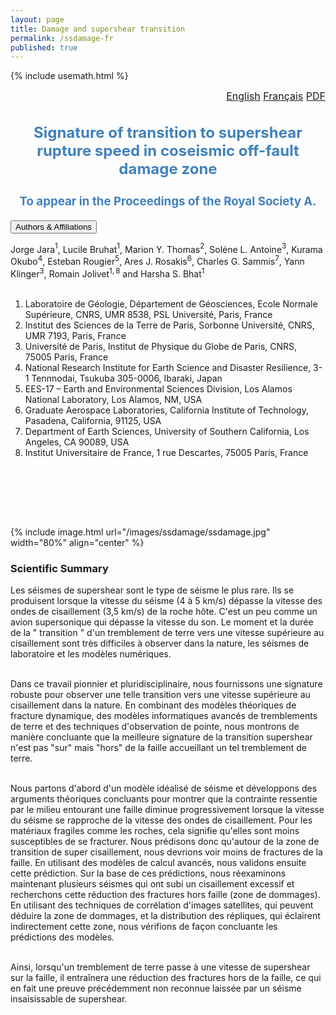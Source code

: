 ```yaml
---
layout: page
title: Damage and supershear transition
permalink: /ssdamage-fr
published: true
---
```


{% include usemath.html %}

<div class="pagewidth">
<div id="watchbtn" style="text-align:right;font-size:12pt">
   <a href="{{site.baseurl}}/ssdamage-en">English</a>
   <a href="{{site.baseurl}}/ssdamage-fr">Français</a>
   <a href="{{site.baseurl}}/files/JaraBruhatThomas2021d.pdf">PDF</a>
</div>

<h2 align="center" style="color:#4181BD; font-size:18pt">Signature of transition to supershear rupture speed in coseismic off-fault damage zone</h2>	
<h3 align="center" style="color:#4181BD; font-size:14pt">To appear in the Proceedings of the Royal Society A.</h3>

<button class="accordion">Authors & Affiliations</button>
<div class="panel">
<div class="columntxtauthors">

Jorge Jara$^{1}$, Lucile Bruhat$^{1}$, Marion Y. Thomas$^{2}$, Soléne L. Antoine$^{3}$, Kurama Okubo$^{4}$, Esteban Rougier$^{5}$, Ares J. Rosakis$^{6}$, Charles G. Sammis$^{7}$, Yann Klinger$^{3}$, Romain Jolivet$^{1,8}$ and Harsha S. Bhat$^{1}$<br><br>

1. Laboratoire de Géologie, Département de Géosciences, Ecole Normale Supérieure, CNRS, UMR 8538, PSL Université, Paris, France<br>
2. Institut des Sciences de la Terre de Paris, Sorbonne Université, CNRS, UMR 7193, Paris, France<br>
3. Université de Paris, Institut de Physique du Globe de Paris, CNRS, 75005 Paris, France<br>
4. National Research Institute for Earth Science and Disaster Resilience, 3-1 Tennnodai, Tsukuba 305-0006, Ibaraki, Japan<br>
5. EES-17 – Earth and Environmental Sciences Division, Los Alamos National Laboratory, Los Alamos, NM, USA<br>
6. Graduate Aerospace Laboratories, California Institute of Technology, Pasadena, California, 91125, USA<br>
7. Department of Earth Sciences, University of Southern California, Los Angeles, CA 90089, USA<br>
8. Institut Universitaire de France, 1 rue Descartes, 75005 Paris, France

<br> <br>
</div>
</div>

<br> <br>

{% include image.html url="/images/ssdamage/ssdamage.jpg" width="80%" align="center" %}

<h3 align="left" id="one">Scientific Summary</h3>
<p>Les séismes de supershear sont le type de séisme le plus rare. Ils se produisent lorsque la vitesse du séisme (4 à 5 km/s) dépasse la vitesse des ondes de cisaillement (3,5 km/s) de la roche hôte. C'est un peu comme un avion supersonique qui dépasse la vitesse du son. Le moment et la durée de la " transition " d'un tremblement de terre vers une vitesse supérieure au cisaillement sont très difficiles à observer dans la nature, les séismes de laboratoire et les modèles numériques. <br><br>

Dans ce travail pionnier et pluridisciplinaire, nous fournissons une signature robuste pour observer une telle transition vers une vitesse supérieure au cisaillement dans la nature. En combinant des modèles théoriques de fracture dynamique, des modèles informatiques avancés de tremblements de terre et des techniques d'observation de pointe, nous montrons de manière concluante que la meilleure signature de la transition supershear n'est pas "sur" mais "hors" de la faille accueillant un tel tremblement de terre. <br><br>

Nous partons d'abord d'un modèle idéalisé de séisme et développons des arguments théoriques concluants pour montrer que la contrainte ressentie par le milieu entourant une faille diminue progressivement lorsque la vitesse du séisme se rapproche de la vitesse des ondes de cisaillement. Pour les matériaux fragiles comme les roches, cela signifie qu'elles sont moins susceptibles de se fracturer. Nous prédisons donc qu'autour de la zone de transition de super cisaillement, nous devrions voir moins de fractures de la faille. En utilisant des modèles de calcul avancés, nous validons ensuite cette prédiction. Sur la base de ces prédictions, nous réexaminons maintenant plusieurs séismes qui ont subi un cisaillement excessif et recherchons cette réduction des fractures hors faille (zone de dommages). En utilisant des techniques de corrélation d'images satellites, qui peuvent déduire la zone de dommages, et la distribution des répliques, qui éclairent indirectement cette zone, nous vérifions de façon concluante les prédictions des modèles.<br><br>

Ainsi, lorsqu'un tremblement de terre passe à une vitesse de supershear sur la faille, il entraînera une réduction des fractures hors de la faille, ce qui en fait une preuve précédemment non reconnue laissée par un séisme insaisissable de supershear.
</p>

<br> <br>
</div>
